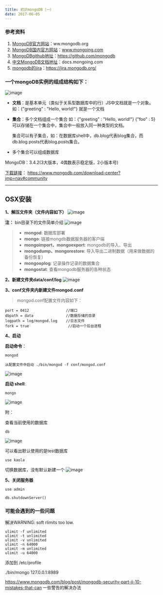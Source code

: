 ```yaml
---
title: 初识mongoDB（一）
date: 2017-06-05
---
```


### 参考资料
1. [MongoDB官方网站](www.mongodb.org)：ww.mongodb.org
2. [MongoDB国内官方网站](www.mongoing.com)：www.mongoing.com
3. [MongoDBgithub地址](https://github.com/mongodb)：https://github.com/mongodb
4. [中文MongoDB文档地址](docs.mongoing.com)：docs.mongoing.com
5. [mongodb的jira](https://jira.mongodb.org/)：https://jira.mongodb.org/

<!-- more -->

### 一个mongoDB实例的组成结构如下：
![image](https://haitao.nos.netease.com/62dc5e04-9744-458c-8315-01f7fc3b01ad.png)

- **文档**：是基本单元（类似于关系型数据库中的行）JS中文档就是一个对象。
如：{"greeting" : "Hello, world!"} 就是一个文档

- **集合**：多个文档组成一个集合
如：{"greeting" : "Hello, world!"} {"foo" : 5} 可以存储在一个集合中，集合中一般放入同一种类型的文档。
 
  集合可以有子集合，如：在数据库shell中，db.blog代表blog集合，而db.blog.posts代表blog.posts集合。

- 多个集合可以组成数据库


MongoDB：3.4.2(3大版本，4偶数表示稳定版，2小版本号)

[下载链接](https://www.mongodb.com/download-center?jmp=nav#community)：
https://www.mongodb.com/download-center?jmp=nav#community

---

## OSX安装
**1、解压文件夹（文件内容如下）**
![image](https://haitao.nos.netease.com/63fd5641-295e-4136-a368-c83e1374b6f7.png)

**注：** bin目录下的文件简单介绍
![image](https://haitao.nos.netease.com/3092f303-9d21-4546-a705-1ffa9c251b21.png)

>- **mongod**: 数据库部署
>- **mongo**: 链接mongdb数据服务器的客户端
>- **mongoimport、mongoexport**: mongodb的导入、导出
>- **mongodump、mongorestore**: 导入导出二进制数据（用来做数据的备份恢复）
>- **mongooplog**: 记录操作记录的数据集合
>- **mongostat**: 查看mongodb服务器的各种状态

**2、新建文件夹data/conf/log**
![image](https://haitao.nos.netease.com/7ec995f2-cfc2-4c4a-be90-0b78b8847d38.png)

**3、conf文件夹内新建文件mongod.conf**
> mongod.conf配置文件内容如下：
```
port = 0412                 //端口
dbpath = data               //数据存储的目录
logpath = log/mongod.log    //日志文件
fork = true                  //启动一个后台进程
```

**4、启动**

**启动命令**：

```
mongod
```
```
从配置文件中启动 ./bin/mongod -f conf/mongod.conf
```


![image](https://haitao.nos.netease.com/a5a914db-9a1f-4c06-a40f-68833199123f.png)

**启动 shell**: 

```
mongo
```

![image](https://haitao.nos.netease.com/934041e9-0525-4db9-9539-d827f0d242fc.png)

附：

查看当前使用的数据库
```
db
```
![image](https://haitao.nos.netease.com/ae43ae28-68e2-4b5f-9dcf-88e1780b18aa.png)

可以看出默认使用的是test数据库


```
use kaola
```
切换数据库，没有默认新建一个
![image](https://haitao.nos.netease.com/7687b519-e84e-4ed9-9c80-45009d4fea27.png)

**5、关闭服务器**

```
use admin

db.shutdownServer()
```


### 可能会遇到的一些问题
解决WARNING: soft rlimits too low.

```
ulimit -f unlimited  
ulimit -t unlimited  
ulimit -v unlimited  
ulimit -n 64000  
ulimit -m unlimited  
ulimit -u 64000  
```
添加到 /etc/profile 

./bin/mongo 127.0.0.1:8989

https://www.mongodb.com/blog/post/mongodb-security-part-ii-10-mistakes-that-can 一些警告的解决办法
